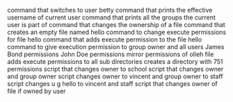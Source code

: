 command that switches to user betty
command that prints the effective username of current user
command that prints all the groups the current user is part of
command that changes the ownership of a file
command that creates an empty file named hello
command to change execute permissions for file hello
command that adds execute permission to the file hello
command to give execution permission to group owner and all users
James Bond permissions
John Doe permissions
mirror permissions of olleh file
adds execute permissions to all sub directories
creates a directory with 751 permissions
script that changes owner to school
script that changes owner and group owner
script changes owner to vincent and group owner to staff
script changes u g hello to vincent and staff
script that changes owner of file if owned by user
